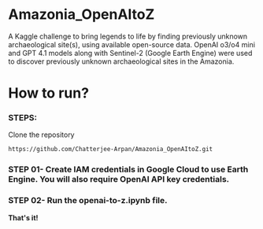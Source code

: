 # Amazonia_OpenAItoZ
A Kaggle challenge to bring legends to life by finding previously unknown archaeological site(s), using available open-source data. OpenAI o3/o4 mini and GPT 4.1 models along with Sentinel-2 (Google Earth Engine) were used to discover previously unknown archaeological sites in the Amazonia.


# How to run?
### STEPS:

Clone the repository

```bash
https://github.com/Chatterjee-Arpan/Amazonia_OpenAItoZ.git
```

### STEP 01- Create IAM credentials in Google Cloud to use Earth Engine. You will also require OpenAI API key credentials.

### STEP 02- Run the openai-to-z.ipynb file.
**That's it!**
